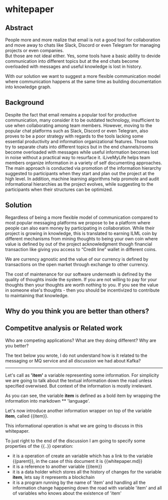 # whitepaper

## Abstract

People more and more realize that email is not a good tool for collaboration and move away to chats like Slack, Discord or even Telegram for managing projects or even companies.  
But those are not ideal either. Yes, some tools have a basic ability to devide communication into different topics but at the end chats become overloaded with messages and useful knowledge is lost in history.

With our solution we want to suggest a more flexible communication model where communication happens at the same time as building documentation into knowledge graph.

## Background

Despite the fact that email remains a popular tool for productive communication, many consider it to be outdated technology, insufficient to use when collaborating among team members. However, moving to the popular chat platforms such as Slack, Discord or even Telegram, also proves to be a poor strategy with regards to the tools lacking some essential productivity and information organizational features. Those tools try to separate chats into different topics but in the end channels/rooms become overloaded with messages while useful information becomes lost in noise without a practical way to resurface it. 
iLiveMyLife helps team members organize information in a variety of self documenting approaches. The main approach is conducted via promotion of the information hierarchy suggested to participants when they start and plan out the project at the high level. In addition, machine learning algorithms help promote and audit informational hierarchies as the project evolves, while suggesting to the participants when their structures can be optimized.

## Solution
Regardless of being a more flexible model of communication compared to most popular messaging platforms we propose to be a platform where people can also earn money by participating in collaboration. While their project is growing in knowledge, this is translated to earning ILML coin by different mechanisms from mining thoughts to being your own coin where value is defined by out of the project acknowledgment though financial transaction like giving you access to “Credit line” wallet in different coins.

We are currency agnostic and the value of our currency is defined by transactions on the open market through exchange to other currency. 

The cost of maintenance for our software underneath is defined by the quality of thoughts inside the system. If you are not willing to pay for your thoughts then your thoughts are worth nothing to you. If you see the value in someone else's thoughts - then you should be incentivized to contribute to maintaining that knowledge. 


## Why do you think you are better than others?


## Competitve analysis or Related work

Who are competing applications? What are they doing different? Why are you better?



The text below you wrote, I do not understand how is it related to the messaging or MQ service and all discussion we had about Kafka?

---------------

Let's call as **'item'** a variable representing some information. For simplicity we are going to talk about the textual information down the road unless specified overwised. But context of the information is mostly irrelevant. 

As you can see, the variable **item** is defined as a bold item by wrapping the information into markdown ** 'language'.

Let's now introduce another information wrapper on top of the variable **item**, called {{item}}.

This informational operation is what we are going to discuss in this whitepaper. 

To just right to the end of the discussion I am going to specify some properties of the {{..}} operation:

* it is a operation of create an variable which has a link to the variable {{parent}}, in the case of this document it is {{whitepaper.md}}
* it is a reference to another variable {{item}}
* it is a data holder which stores all the history of changes for the variable **item**, lets say it represents a blockchain
* it is a program running by the name of 'item' and handling all the information change happening down the road with variable 'item' and all of variables who knows about the existence of 'item'
